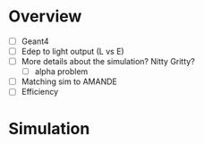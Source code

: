 # Overview
- [ ] Geant4
- [ ] Edep to light output (L vs E)
- [ ] More details about the simulation? Nitty Gritty?
	- [ ] alpha problem
- [ ] Matching sim to AMANDE
- [ ] Efficiency

# Simulation
